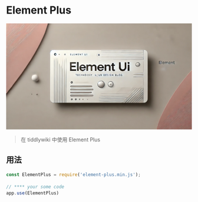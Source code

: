 # Element Plus

<img src="./img/element-ui.webp" class="rounded-md mt-2" alt="element ui"/>

> 在 tiddlywiki 中使用 Element Plus

## 用法

```js
const ElementPlus = require('element-plus.min.js');

// **** your some code
app.use(ElementPlus)
```